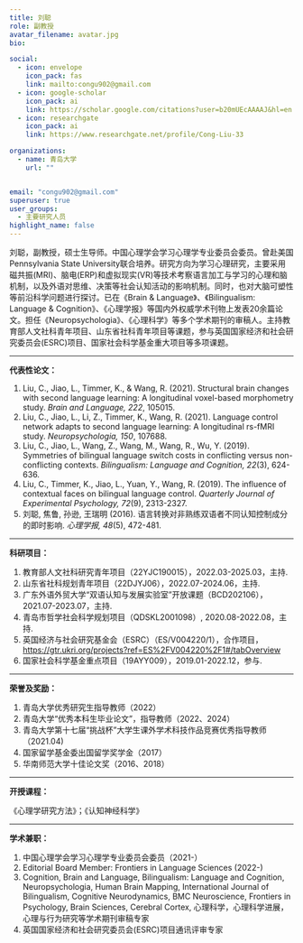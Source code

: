 ```yaml
---
title: 刘聪
role: 副教授
avatar_filename: avatar.jpg
bio: 

social:
  - icon: envelope
    icon_pack: fas
    link: mailto:congu902@gmail.com
  - icon: google-scholar
    icon_pack: ai
    link: https://scholar.google.com/citations?user=b20mUEcAAAAJ&hl=en
  - icon: researchgate
    icon_pack: ai
    link: https://www.researchgate.net/profile/Cong-Liu-33

organizations:
  - name: 青岛大学
    url: ""


email: "congu902@gmail.com"
superuser: true
user_groups:
  - 主要研究人员
highlight_name: false
---
```

   
   刘聪，副教授，硕士生导师。中国心理学会学习心理学专业委员会委员。曾赴美国Pennsylvania State University联合培养。研究方向为学习心理研究，主要采用磁共振(MRI)、脑电(ERP)和虚拟现实(VR)等技术考察语言加工与学习的心理和脑机制，以及外语对思维、决策等社会认知活动的影响机制。同时，也对大脑可塑性等前沿科学问题进行探讨。已在《Brain & Language》、《Bilingualism: Language & Cognition》、《心理学报》等国内外权威学术刊物上发表20余篇论文。担任《Neuropsychologia》、《心理科学》等多个学术期刊的审稿人。主持教育部人文社科青年项目、山东省社科青年项目等课题，参与英国国家经济和社会研究委员会(ESRC)项目、国家社会科学基金重大项目等多项课题。

---
**代表性论文：**
1. Liu, C., Jiao, L., Timmer, K., & Wang, R. (2021). Structural brain changes with second language learning: A longitudinal voxel-based morphometry study. _Brain and Language, 222_, 105015.
2. Liu, C., Jiao, L., Li, Z., Timmer, K., Wang, R. (2021). Language control network adapts to second language learning: A longitudinal rs-fMRI study. _Neuropsychologia, 150_, 107688.
3. Liu, C., Jiao, L., Wang, Z., Wang, M., Wang, R., Wu, Y. (2019). Symmetries of bilingual language switch costs in conflicting versus non-conflicting contexts. _Bilingualism: Language and Cognition, 22_(3), 624-636.
4. Liu, C., Timmer, K., Jiao, L., Yuan, Y., Wang, R. (2019). The influence of contextual faces on bilingual language control. _Quarterly Journal of Experimental Psychology, 72_(9), 2313-2327.
5. 刘聪, 焦鲁, 孙逊, 王瑞明 (2016). 语言转换对非熟练双语者不同认知控制成分的即时影响. _心理学报, 48_(5), 472-481.

---
**科研项目：**
1. 教育部人文社科研究青年项目（22YJC190015），2022.03-2025.03，主持.
2. 山东省社科规划青年项目（22DJYJ06），2022.07-2024.06，主持.
3. 广东外语外贸大学“双语认知与发展实验室”开放课题（BCD202106），2021.07-2023.07，主持.
4. 青岛市哲学社会科学规划项目（QDSKL2001098）, 2020.08-2022.08，主持.
5. 英国经济与社会研究基金会（ESRC）（ES/V004220/1），合作项目，https://gtr.ukri.org/projects?ref=ES%2FV004220%2F1#/tabOverview
6. 国家社会科学基金重点项目（19AYY009），2019.01-2022.12，参与.

---
**荣誉及奖励：**
1. 青岛大学优秀研究生指导教师（2022）
2. 青岛大学“优秀本科生毕业论文”，指导教师（2022、2024）
3. 青岛大学第十七届“挑战杯”大学生课外学术科技作品竞赛优秀指导教师（2021.04)
4. 国家留学基金委出国留学奖学金（2017）
5. 华南师范大学十佳论文奖（2016、2018）

---
**开授课程：**

《心理学研究方法》；《认知神经科学》

---
**学术兼职：**
1. 中国心理学会学习心理学专业委员会委员（2021-）
2. Editorial Board Member: Frontiers in Language Sciences (2022-)
3. Cognition, Brain and Language, Bilingualism: Language and Cognition, Neuropsychologia, Human Brain Mapping, International Journal of Bilingualism, Cognitive Neurodynamics, BMC Neuroscience, Frontiers in Psychology, Brain Sciences, Cerebral Cortex, 心理科学，心理科学进展，心理与行为研究等学术期刊审稿专家
4. 英国国家经济和社会研究委员会(ESRC)项目通讯评审专家
